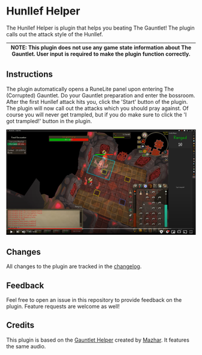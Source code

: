 # Hunllef Helper
The Hunllef Helper is plugin that helps you beating The Gauntlet! The plugin calls out the attack style of the Hunllef.

| NOTE: This plugin does not use any game state information about The Gauntlet. User input is required to make the plugin function correctly. |
| --- |

## Instructions
The plugin automatically opens a RuneLite panel upon entering The (Corrupted) Gauntlet. Do your Gauntlet preparation and enter the bossroom. After the first Hunllef attack hits you, click the 'Start' button of the plugin. The plugin will now call out the attacks which you should pray against. Of course you will never get trampled, but if you do make sure to click the 'I got trampled!' button in the plugin.

[![Instruction video](docs/img/video-thumbnail.png)](https://www.youtube.com/watch?v=Gjv9KWrCieY)

## Changes
All changes to the plugin are tracked in the [changelog](https://github.com/Loze-Put/hunllef-helper/blob/master/CHANGELOG.md).

## Feedback
Feel free to open an issue in this repository to provide feedback on the plugin. Feature requests are welcome as well!

## Credits
This plugin is based on the [Gauntlet Helper](https://gauntletcounter.herokuapp.com/) created by [Mazhar](https://twitter.com/Maz_rs). It features the same audio.